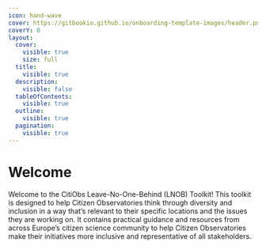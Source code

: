 ```yaml
---
icon: hand-wave
cover: https://gitbookio.github.io/onboarding-template-images/header.png
coverY: 0
layout:
  cover:
    visible: true
    size: full
  title:
    visible: true
  description:
    visible: false
  tableOfContents:
    visible: true
  outline:
    visible: true
  pagination:
    visible: true
---
```


# Welcome

Welcome to the CitiObs Leave-No-One-Behind (LNOB) Toolkit! This toolkit is designed to help Citizen Observatories think through diversity and inclusion in a way that’s relevant to their specific locations and the issues they are working on. It contains practical guidance and resources from across Europe’s citizen science community to help Citizen Observatories make their initiatives more inclusive and representative of all stakeholders.​

###

